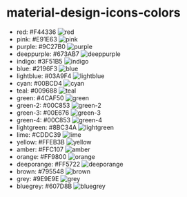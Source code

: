 # material-design-icons-colors
* red: #F44336 ![red](https://github.com/GreenRaccoon23/material-design-icons-colors/blob/master/red%23F44336/ic_android_48px.svg)  
* pink: #E91E63 ![pink](https://github.com/GreenRaccoon23/material-design-icons-colors/blob/master/pink%23E91E63/ic_android_48px.svg)  
* purple: #9C27B0 ![purple](https://github.com/GreenRaccoon23/material-design-icons-colors/blob/master/purple%239C27B0/ic_android_48px.svg)  
* deeppurple: #673AB7 ![deeppurple](https://github.com/GreenRaccoon23/material-design-icons-colors/blob/master/deeppurple%23673AB7/ic_android_48px.svg)  
* indigo: #3F51B5 ![indigo](https://github.com/GreenRaccoon23/material-design-icons-colors/blob/master/indigo%233F51B5/ic_android_48px.svg)  
* blue: #2196F3 ![blue](https://github.com/GreenRaccoon23/material-design-icons-colors/blob/master/blue%232196F3/ic_android_48px.svg)  
* lightblue: #03A9F4 ![lightblue](https://github.com/GreenRaccoon23/material-design-icons-colors/blob/master/lightblue%2303A9F4/ic_android_48px.svg)  
* cyan: #00BCD4 ![cyan](https://github.com/GreenRaccoon23/material-design-icons-colors/blob/master/cyan%2300BCD4/ic_android_48px.svg)  
* teal: #009688 ![teal](https://github.com/GreenRaccoon23/material-design-icons-colors/blob/master/teal%23009688/ic_android_48px.svg)  
* green: #4CAF50 ![green](https://github.com/GreenRaccoon23/material-design-icons-colors/blob/master/green%234CAF50/ic_android_48px.svg)  
* green-2: #00C853 ![green-2](https://github.com/GreenRaccoon23/material-design-icons-colors/blob/master/green-2%2300C853/ic_android_48px.svg)  
* green-3: #00E676 ![green-3](https://github.com/GreenRaccoon23/material-design-icons-colors/blob/master/green-3%2300E676/ic_android_48px.svg)  
* green-4: #00C853 ![green-4](https://github.com/GreenRaccoon23/material-design-icons-colors/blob/master/green-4%2300C853/ic_android_48px.svg)  
* lightgreen: #8BC34A ![lightgreen](https://github.com/GreenRaccoon23/material-design-icons-colors/blob/master/lightgreen%238BC34A/ic_android_48px.svg)  
* lime: #CDDC39 ![lime](https://github.com/GreenRaccoon23/material-design-icons-colors/blob/master/lime%23CDDC39/ic_android_48px.svg)  
* yellow: #FFEB3B ![yellow](https://github.com/GreenRaccoon23/material-design-icons-colors/blob/master/yellow%23FFEB3B/ic_android_48px.svg)  
* amber: #FFC107 ![amber](https://github.com/GreenRaccoon23/material-design-icons-colors/blob/master/amber%23FFC107/ic_android_48px.svg)  
* orange: #FF9800 ![orange](https://github.com/GreenRaccoon23/material-design-icons-colors/blob/master/orange%23FF9800/ic_android_48px.svg)  
* deeporange: #FF5722 ![deeporange](https://github.com/GreenRaccoon23/material-design-icons-colors/blob/master/deeporange%23FF5722/ic_android_48px.svg)  
* brown: #795548 ![brown](https://github.com/GreenRaccoon23/material-design-icons-colors/blob/master/brown%23795548/ic_android_48px.svg)  
* grey: #9E9E9E ![grey](https://github.com/GreenRaccoon23/material-design-icons-colors/blob/master/grey%239E9E9E/ic_android_48px.svg)  
* bluegrey: #607D8B ![bluegrey](https://github.com/GreenRaccoon23/material-design-icons-colors/blob/master/bluegrey%23607D8B/ic_android_48px.svg)
